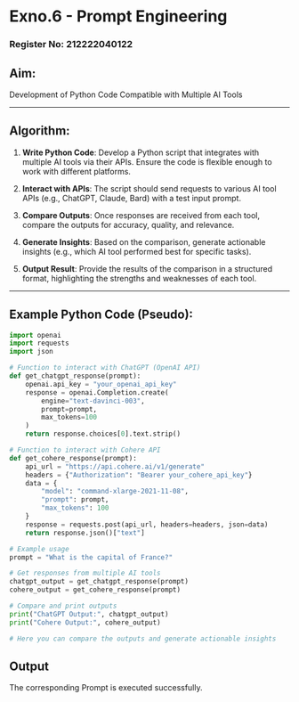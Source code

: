 # Exno.6 - Prompt Engineering
### Register No: 212222040122

## Aim:
Development of Python Code Compatible with Multiple AI Tools

---

## Algorithm:
1. **Write Python Code**: Develop a Python script that integrates with multiple AI tools via their APIs. Ensure the code is flexible enough to work with different platforms.
   
2. **Interact with APIs**: The script should send requests to various AI tool APIs (e.g., ChatGPT, Claude, Bard) with a test input prompt.
   
3. **Compare Outputs**: Once responses are received from each tool, compare the outputs for accuracy, quality, and relevance.

4. **Generate Insights**: Based on the comparison, generate actionable insights (e.g., which AI tool performed best for specific tasks).

5. **Output Result**: Provide the results of the comparison in a structured format, highlighting the strengths and weaknesses of each tool.

---

## Example Python Code (Pseudo):

```python
import openai
import requests
import json

# Function to interact with ChatGPT (OpenAI API)
def get_chatgpt_response(prompt):
    openai.api_key = "your_openai_api_key"
    response = openai.Completion.create(
        engine="text-davinci-003",
        prompt=prompt,
        max_tokens=100
    )
    return response.choices[0].text.strip()

# Function to interact with Cohere API
def get_cohere_response(prompt):
    api_url = "https://api.cohere.ai/v1/generate"
    headers = {"Authorization": "Bearer your_cohere_api_key"}
    data = {
        "model": "command-xlarge-2021-11-08",
        "prompt": prompt,
        "max_tokens": 100
    }
    response = requests.post(api_url, headers=headers, json=data)
    return response.json()["text"]

# Example usage
prompt = "What is the capital of France?"

# Get responses from multiple AI tools
chatgpt_output = get_chatgpt_response(prompt)
cohere_output = get_cohere_response(prompt)

# Compare and print outputs
print("ChatGPT Output:", chatgpt_output)
print("Cohere Output:", cohere_output)

# Here you can compare the outputs and generate actionable insights

```

## Output
The corresponding Prompt is executed successfully.

